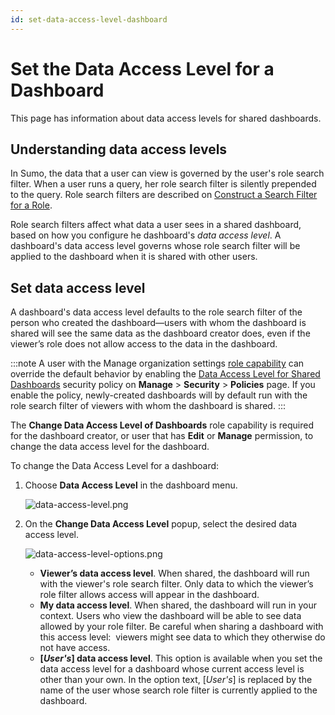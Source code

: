 ```yaml
---
id: set-data-access-level-dashboard
---
```


# Set the Data Access Level for a Dashboard

This page has information about data access levels for shared dashboards. 

## Understanding data access levels

In Sumo, the data that a user can view is governed by the user's role search filter. When a user runs a query, her role search filter is silently prepended to the query. Role search filters are described on [Construct a Search Filter for a Role](/docs/manage/users-roles/roles/construct-search-filter-for-role.md).

Role search filters affect what data a user sees in a shared dashboard, based on how you configure  he dashboard's *data access level*. A dashboard's data access level governs whose role search filter will be applied to the dashboard when it is shared with other users. 

## Set data access level

A dashboard's data access level defaults to the role search filter of the person who created the dashboard—users with whom the dashboard is shared will see the same data as the dashboard creator does, even if the viewer’s role does not allow access to the data in the dashboard.

:::note
A user with the Manage organization settings [role capability](/docs/manage/users-roles/roles/role-capabilities.md) can override the default behavior by enabling the [Data Access Level for Shared Dashboards](set-data-access-level-dashboard.md) security policy on **Manage** > **Security** > **Policies** page. If you enable the policy, newly-created dashboards will by default run with the role search filter of viewers with whom the dashboard is shared.
:::

The **Change Data Access Level of Dashboards** role capability is required for the dashboard creator, or user that has **Edit** or **Manage** permission, to change the data access level for the dashboard.

To change the Data Access Level for a dashboard:

1. Choose **Data Access Level** in the dashboard menu.

    ![data-access-level.png](/img/dashboards/data-access-level.png)

1. On the **Change Data Access Level** popup, select the desired data access level. 

    ![data-access-level-options.png](/img/dashboards/data-access-level-options.png)

    * **Viewer’s data access level**. When shared, the dashboard will run with the viewer's role search filter. Only data to which the viewer’s role filter allows access will appear in the dashboard. 
    * **My data access level**. When shared, the dashboard will run in your context. Users who view the dashboard will be able to see data allowed by your role filter. Be careful when sharing a dashboard with this access level:  viewers might see data to which they otherwise do not have access.
    * **[*User's*] data access level**. This option is available when you set the data access level for a dashboard whose current access level is other than your own. In the option text, [*User's*] is replaced by the name of the user whose search role filter is currently applied to the dashboard.

